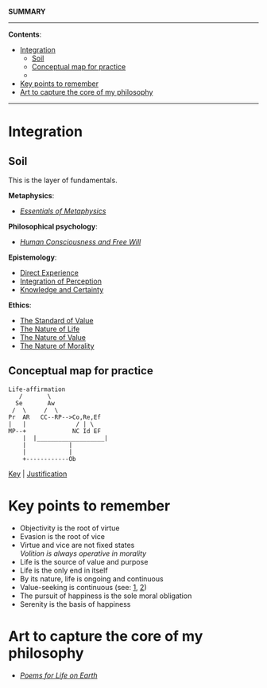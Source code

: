 **SUMMARY**

---

**Contents**:

- [Integration](#integration)
  - [Soil](#soil)
  - [Conceptual map for practice](#conceptual-map-for-practice)
  - [](#)
- [Key points to remember](#key-points-to-remember)
- [Art to capture the core of my philosophy](#art-to-capture-the-core-of-my-philosophy)

---

# Integration
## Soil
This is the layer of fundamentals.

**Metaphysics**:

- [_Essentials of Metaphysics_](https://pranigopu.github.io/philosophy/metaphysics/essentials-of-metaphysics.html)

**Philosophical psychology**:

- [_Human Consciousness and Free Will_](https://pranigopu.github.io/philosophy/human-consciousness-and-free-will.html)

**Epistemology**:

- [Direct Experience](https://pranigopu.github.io/philosophy/epistemology/3-direct-experience.html)
- [Integration of Perception](https://pranigopu.github.io/philosophy/epistemology/4-integration-of-perception.html)
- [Knowledge and Certainty](https://pranigopu.github.io/philosophy/epistemology/knowledge-and-certainty.html)

**Ethics**:

- [The Standard of Value](https://pranigopu.github.io/philosophy/ethics/1-standard-of-value.html)
- [The Nature of Life](https://pranigopu.github.io/philosophy/ethics/nature-of-life.html)
- [The Nature of Value](https://pranigopu.github.io/philosophy/ethics/nature-of-value.html)
- [The Nature of Morality](https://pranigopu.github.io/philosophy/ethics/nature-of-morality.html)

## Conceptual map for practice

```
Life-affirmation
   /       \
  Se       Aw
 /  \     /  \
Pr  AR   CC--RP-->Co,Re,Ef
|   |              / | \
MP--+             NC Id EF
    |  |___________________|
    |            |
    |            |
    +------------Ob
```

[Key](https://pranigopu.github.io/philosophy/summary/key.html) | [Justification](https://pranigopu.github.io/philosophy/summary/justification.html)

##

# Key points to remember
- Objectivity is the root of virtue
- Evasion is the root of vice
- Virtue and vice are not fixed states <br> _Volition is always operative in morality_
- Life is the source of value and purpose
- Life is the only end in itself
- By its nature, life is ongoing and continuous
- Value-seeking is continuous (see: [1](https://pranigopu.github.io/philosophy/ethics/nature-of-value.html#values-seeking-is-continuous), [2](https://pranigopu.github.io/philosophy/epistemology/rationality-in-practice.html#principle-of-value-seeking))
- The pursuit of happiness is the sole moral obligation
- Serenity is the basis of happiness

# Art to capture the core of my philosophy
- [_Poems for Life on Earth_](https://pranigopu.github.io/art/poetry/poems-for-life-on-earth.html)